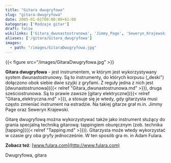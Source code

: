```yaml
---
title: "Gitara dwugryfowa"
slug: "gitara-dwugryfowa"
date: 2005-01-01T00:00:00+01:00
kategorie: ['Rodzaje gitar']
draft: false
wikilinks: ['Gitara_dwunastostrunowa', 'Jimmy_Page', 'Seweryn_Krajewski', 'gitara_elektryczna', 'grafika:GitaraDwugryfowa.jpg', 'tapping']
aliases: ['/gitara/Gitara_dwugryfowa']
images:
  - path: "/images/GitaraDwugryfowa.jpg"
---
```

{{< figure src="/images/GitaraDwugryfowa.jpg" >}}

**Gitara dwugryfowa** - jest instrumentem, w którym jest wykorzystywany
system dwunastostrunowy. Są to instrumenty, do których korpusu („deski")
dołączono obok siebie dwie szyjki z gryfami. Z reguły jedna z nich jest
[dwunastostrunowa]({{< relref "Gitara_dwunastostrunowa.md" >}}), druga
sześciostrunowa. Są to prawie zawsze [gitary
elektryczne]({{< relref "Gitara_elektryczna.md" >}}), a stosuje się je wtedy, gdy
gitarzysta musi często zmieniać instrument na estradzie. Na takiej
gitarze grał m.in. Jimmy Page<!-- link nie odnosił się do niczego: 'Gitara dwugryfowa' ('content/Gitara_dwugryfowa.md') links to 'Jimmy_Page' ('content/Jimmy_Page.md') and that does not exist --> oraz Seweryn
Krajewski<!-- link nie odnosił się do niczego: 'Gitara dwugryfowa' ('content/Gitara_dwugryfowa.md') links to 'Seweryn_Krajewski' ('content/Seweryn_Krajewski.md') and that does not exist -->.

Gitarę dwugryfową można wykorzystywać także jako instrument służący do
grania specjalną techniką gitarową: tappingiem oburęcznym (zob. technika
[tapping]({{< relref "Tapping.md" >}})). Gitarzysta może wtedy wykorzystać w
czasie gry oba gryfy jednocześnie. W ten sposób gra m. in Adam Fulara.

**Zobacz też**: [www.fulara.com](http://www.fulara.com)

Dwugryfowa, gitara<!-- link nie odnosił się do niczego: 'Gitara dwugryfowa' ('content/Gitara_dwugryfowa.md') links to 'kategoria:rodzaje_gitar' ('content/kategoria:rodzaje_gitar.md') and that does not exist -->
